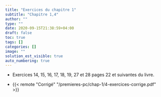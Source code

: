 ```yaml
---
title: "Exercices du chapitre 1"
subtitle: "Chapitre 1,4"
author: ""
type: ""
date: 2020-09-15T21:38:59+04:00
draft: false
toc: true
tags: []
categories: []
image: ""
solution_est_visible: true
auto_numbering: true
---
```


- Exercices 14, 15, 16, 17, 18, 19, 27 et 28 pages 22 et suivantes du livre.

- {{< remote "Corrigé" "/premieres-pc/chap-1/4-exercices-corrige.pdf" >}}